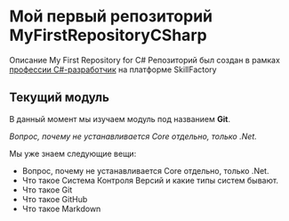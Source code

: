 # Мой первый репозиторий MyFirstRepositoryCSharp
Описание My First Repository for C#
Репозиторий был создан в рамках [профессии C#-разработчик](https://skillfactory.ru/csharp) на платформе SkillFactory
## Текущий модуль
В данный момент мы изучаем модуль под названием **Git**.

*Вопрос, почему не устанавливается Core отдельно, только .Net.*

Мы уже знаем следующие вещи:
* Вопрос, почему не устанавливается Core отдельно, только .Net.
* Что такое Система Контроля Версий и какие типы систем бывают.
* Что такое Git
* Что такое GitHub
* Что такое Markdown
